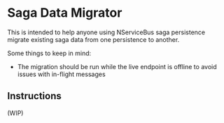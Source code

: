 # Saga Data Migrator
This is intended to help anyone using NServiceBus saga persistence migrate existing saga data from one persistence to another.

Some things to keep in mind:

* The migration should be run while the live endpoint is offline to avoid issues with in-flight messages

## Instructions
(WIP)
